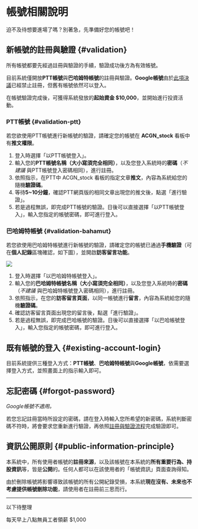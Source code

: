 # 帳號相關說明

迫不及待想要進場了嗎？別著急，先準備好您的帳號吧！

## 新帳號的註冊與驗證 {#validation}

所有帳號都要先經過註冊與驗證的手續，驗證成功後方為有效帳號。

目前系統僅開放**PTT帳號**與**巴哈姆特帳號**的註冊與驗證。**Google帳號**由於[此項決議]()已經禁止註冊，但舊有帳號依然可以登入。

在帳號驗證完成後，可獲得系統發放的**起始資金 $10,000**，並開始進行投資活動。

### PTT帳號 {#validation-ptt}

若您欲使用PTT帳號進行新帳號的驗證，請確定您的帳號在 **ACGN_stock** 看板中有**推文權限**。

1. 登入時選擇「以PTT帳號登入」。
2. 輸入您的**PTT帳號名稱（大小寫須完全相同）**，以及您登入系統時的**密碼**（*不建議* 與PTT帳號登入密碼相同），進行註冊。
3. 依照指示，在PTT中 ACGN_stock 看板的指定文章**推文**，內容為系統給您的隨機**驗證碼**。
4. 等待**5~10分鐘**，確認PTT網頁版的相同文章出現您的推文後，點選「進行驗證」。
5. 若是過程無誤，即完成PTT帳號的驗證。日後可以直接選擇「以PTT帳號登入」，輸入您指定的帳號密碼，即可進行登入。

### 巴哈姆特帳號 {#validation-bahamut}

若您欲使用巴哈姆特帳號進行新帳號的驗證，請確定您的帳號已通過**手機驗證**（可在**個人記錄**區塊確認，如下圖），並開啟**訪客留言功能**。

![](https://acgn-stock.com/bahamut_validate.png)

1. 登入時選擇「以巴哈姆特帳號登入」。
2. 輸入您的**巴哈姆特帳號名稱（大小寫須完全相同）**，以及您登入系統時的**密碼**（*不建議* 與巴哈姆特帳號登入密碼相同），進行註冊。
3. 依照指示，在您的**訪客留言頁面**，以同一帳號進行**留言**，內容為系統給您的隨機**驗證碼**。
4. 確認訪客留言頁面出現您的留言後，點選「進行驗證」。
5. 若是過程無誤，即完成巴哈帳號的驗證。日後可以直接選擇「以巴哈帳號登入」，輸入您指定的帳號密碼，即可進行登入。

## 既有帳號的登入 {#existing-account-login}

目前系統提供三種登入方式：**PTT帳號**、**巴哈姆特帳號**與**Google帳號**，依需要選擇登入方式，並照畫面上的指示輸入即可。

## 忘記密碼 {#forgot-password}

*Google帳號不適用。*

若您忘記註冊當時所設定的密碼，請在登入時輸入您所希望的新密碼，系統判斷密碼不符時，將會要求您重新進行驗證，再依照[註冊與驗證流程](#validation)完成驗證即可。

## 資訊公開原則 {#public-information-principle}

本系統中，所有使用者帳號的**註冊來源**，以及該帳號在本系統的**所有重要行為、持股資訊**等，皆是**公開**的。任何人都可以在該使用者的「帳號資訊」頁面查詢得知。

由於刪除帳號將影響導致該帳號的所有公開紀錄受損，本系統**現在沒有、未來也不考慮提供帳號刪除功能**，請使用者在註冊前三思而行。

---

以下待整理

每天早上八點無員工者領薪 $1,000